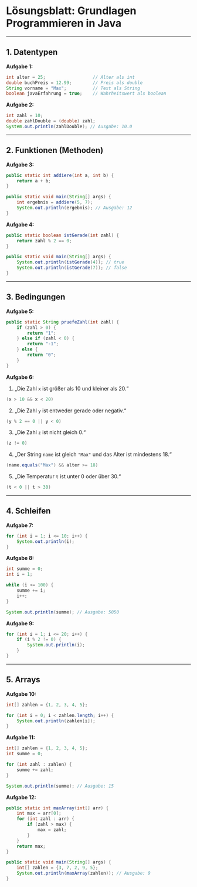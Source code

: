 # Lösungsblatt: Grundlagen Programmieren in Java

---

## 1. Datentypen

**Aufgabe 1:**  
```java
int alter = 25;                  // Alter als int
double buchPreis = 12.99;        // Preis als double
String vorname = "Max";          // Text als String
boolean javaErfahrung = true;    // Wahrheitswert als boolean
```

**Aufgabe 2:**  
```java
int zahl = 10;
double zahlDouble = (double) zahl;
System.out.println(zahlDouble); // Ausgabe: 10.0
```

---

## 2. Funktionen (Methoden)

**Aufgabe 3:**  
```java
public static int addiere(int a, int b) {
    return a + b;
}

public static void main(String[] args) {
    int ergebnis = addiere(5, 7);
    System.out.println(ergebnis); // Ausgabe: 12
}
```

**Aufgabe 4:**  
```java
public static boolean istGerade(int zahl) {
    return zahl % 2 == 0;
}

public static void main(String[] args) {
    System.out.println(istGerade(4)); // true
    System.out.println(istGerade(7)); // false
}
```

---

## 3. Bedingungen

**Aufgabe 5:**  
```java
public static String pruefeZahl(int zahl) {
    if (zahl > 0) {
        return "1";
    } else if (zahl < 0) {
        return "-1";
    } else {
        return "0";
    }
}
```

**Aufgabe 6:**  
1. „Die Zahl `x` ist größer als 10 und kleiner als 20.“
```java
(x > 10 && x < 20)

```

2. „Die Zahl `y` ist entweder gerade oder negativ.“  
```java
(y % 2 == 0 || y < 0)

```

3. „Die Zahl `z` ist nicht gleich 0.“  
```java
(z != 0)
```

4. „Der String `name` ist gleich `"Max"` und das Alter ist mindestens 18.“  
```java
(name.equals("Max") && alter >= 18)

```

5. „Die Temperatur `t` ist unter 0 oder über 30.“  
```java
(t < 0 || t > 30)
```

---

## 4. Schleifen

**Aufgabe 7:**  
```java
for (int i = 1; i <= 10; i++) {
    System.out.println(i);
}

```

**Aufgabe 8:**  
```java
int summe = 0;
int i = 1;

while (i <= 100) {
    summe += i;
    i++;
}

System.out.println(summe); // Ausgabe: 5050

```

**Aufgabe 9:**  
```java
for (int i = 1; i <= 20; i++) {
    if (i % 2 != 0) {
        System.out.println(i);
    }
}
```

---

## 5. Arrays

**Aufgabe 10:**  
```java
int[] zahlen = {1, 2, 3, 4, 5};

for (int i = 0; i < zahlen.length; i++) {
    System.out.println(zahlen[i]);
}
```

**Aufgabe 11:**  
```java
int[] zahlen = {1, 2, 3, 4, 5};
int summe = 0;

for (int zahl : zahlen) {
    summe += zahl;
}

System.out.println(summe); // Ausgabe: 15

```

**Aufgabe 12:**  
```java
public static int maxArray(int[] arr) {
    int max = arr[0];
    for (int zahl : arr) {
        if (zahl > max) {
            max = zahl;
        }
    }
    return max;
}

public static void main(String[] args) {
    int[] zahlen = {3, 7, 2, 9, 5};
    System.out.println(maxArray(zahlen)); // Ausgabe: 9
}

```
